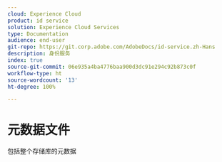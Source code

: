 ```yaml
---
cloud: Experience Cloud
product: id service
solution: Experience Cloud Services
type: Documentation
audience: end-user
git-repo: https://git.corp.adobe.com/AdobeDocs/id-service.zh-Hans
description: 身份服务
index: true
source-git-commit: 06e935a4ba4776baa900d3dc91e294c92b873c0f
workflow-type: ht
source-wordcount: '13'
ht-degree: 100%

---
```



# 元数据文件

包括整个存储库的元数据